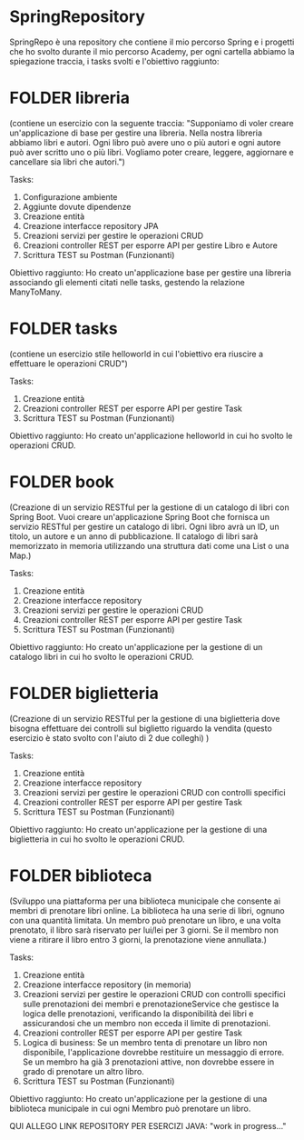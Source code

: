 # SpringRepository
SpringRepo è una repository che contiene il mio percorso Spring e i progetti che ho svolto durante il mio percorso Academy, per ogni cartella abbiamo la spiegazione traccia, i tasks svolti e l'obiettivo raggiunto:

# FOLDER libreria 
(contiene un esercizio con la seguente traccia: "Supponiamo di voler creare un'applicazione di base per gestire una libreria. Nella nostra libreria abbiamo libri e autori. Ogni libro può avere uno o più autori e ogni autore può aver scritto uno o più libri. Vogliamo poter creare, leggere, aggiornare e cancellare sia libri che autori.")

Tasks:

1. Configurazione ambiente
2. Aggiunte dovute dipendenze
3. Creazione entità 
4. Creazione interfacce repository JPA
5. Creazioni servizi per gestire le operazioni CRUD
6. Creazioni controller REST per esporre API per gestire Libro e Autore
7. Scrittura TEST su Postman (Funzionanti)


Obiettivo raggiunto: Ho creato un'applicazione base per gestire una libreria associando gli elementi citati nelle tasks, gestendo la relazione ManyToMany. 

# FOLDER tasks 
(contiene un esercizio stile helloworld in cui l'obiettivo era riuscire a effettuare le operazioni CRUD")

Tasks: 

1. Creazione entità
2. Creazioni controller REST per esporre API per gestire Task
3. Scrittura TEST su Postman (Funzionanti)

Obiettivo raggiunto: Ho creato un'applicazione helloworld in cui ho svolto le operazioni CRUD.

# FOLDER book 
(Creazione di un servizio RESTful per la gestione di un catalogo di libri con Spring Boot. Vuoi creare un'applicazione Spring Boot che fornisca un servizio RESTful per gestire un catalogo di libri. Ogni libro avrà un ID, un titolo, un autore e un anno di pubblicazione. Il catalogo di libri sarà memorizzato in memoria utilizzando una struttura dati come una List o una Map.)

Tasks: 

1. Creazione entità
2. Creazione interfacce repository
3. Creazioni servizi per gestire le operazioni CRUD
4. Creazioni controller REST per esporre API per gestire Task
5. Scrittura TEST su Postman (Funzionanti)

Obiettivo raggiunto: Ho creato un'applicazione per la gestione di un catalogo libri in cui ho svolto le operazioni CRUD.

# FOLDER biglietteria 
(Creazione di un servizio RESTful per la gestione di una biglietteria dove bisogna effettuare dei controlli sul biglietto riguardo la vendita (questo esercizio è stato svolto con l'aiuto di 2 due colleghi) )

Tasks: 

1. Creazione entità
2. Creazione interfacce repository
3. Creazioni servizi per gestire le operazioni CRUD con controlli specifici
4. Creazioni controller REST per esporre API per gestire Task
5. Scrittura TEST su Postman (Funzionanti)

Obiettivo raggiunto: Ho creato un'applicazione per la gestione di una biglietteria in cui ho svolto le operazioni CRUD.

# FOLDER biblioteca 
(Sviluppo una piattaforma per una biblioteca municipale che consente ai membri di prenotare libri online. La biblioteca ha una serie di libri, ognuno con una quantità limitata. Un membro può prenotare un libro, e una volta prenotato, il libro sarà riservato per lui/lei per 3 giorni. Se il membro non viene a ritirare il libro entro 3 giorni, la prenotazione viene annullata.)

Tasks: 

1. Creazione entità
2. Creazione interfacce repository (in memoria)
3. Creazioni servizi per gestire le operazioni CRUD con controlli specifici sulle prenotazioni dei membri e prenotazioneService che gestisce la logica delle prenotazioni, verificando la disponibilità dei libri e assicurandosi che un membro non ecceda il limite di prenotazioni.
4. Creazioni controller REST per esporre API per gestire Task
5. Logica di business: Se un membro tenta di prenotare un libro non disponibile, l'applicazione dovrebbe restituire un messaggio di errore. Se un membro ha già 3 prenotazioni attive, non dovrebbe essere in grado di prenotare un altro libro.
6. Scrittura TEST su Postman (Funzionanti)

Obiettivo raggiunto: Ho creato un'applicazione per la gestione di una biblioteca municipale in cui ogni Membro può prenotare un libro.

QUI ALLEGO LINK REPOSITORY PER ESERCIZI JAVA: "work in progress..."
